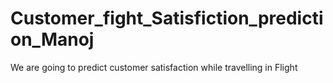 # Customer_fight_Satisfiction_prediction_Manoj
We are going to predict customer satisfaction while travelling in Flight
